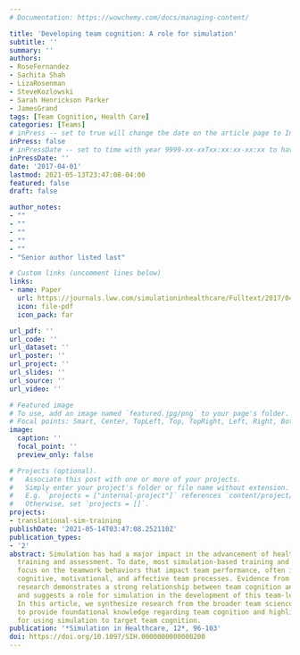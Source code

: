 ```yaml
---
# Documentation: https://wowchemy.com/docs/managing-content/

title: 'Developing team cognition: A role for simulation'
subtitle: ''
summary: ''
authors:
- RoseFernandez
- Sachita Shah
- LizaRosenman
- SteveKozlowski
- Sarah Henrickson Parker
- JamesGrand
tags: [Team Cognition, Health Care]
categories: [Teams]
# inPress -- set to true will change the date on the article page to In Press; set to false will show publication date
inPress: false
# inPressDate -- set to time with year 9999-xx-xxTxx:xx:xx-xx:xx to have article listed as "in press" on Publications page; set to '' and include a date in the 'date' field once published
inPressDate: ''
date: '2017-04-01'
lastmod: 2021-05-13T23:47:08-04:00
featured: false
draft: false

author_notes:
- ""
- ""
- ""
- ""
- ""
- "Senior author listed last"

# Custom links (uncomment lines below)
links:
- name: Paper
  url: https://journals.lww.com/simulationinhealthcare/Fulltext/2017/04000/Developing_Team_Cognition__A_Role_for_Simulation.6.aspx
  icon: file-pdf
  icon_pack: far

url_pdf: ''
url_code: ''
url_dataset: ''
url_poster: ''
url_project: ''
url_slides: ''
url_source: ''
url_video: ''

# Featured image
# To use, add an image named `featured.jpg/png` to your page's folder.
# Focal points: Smart, Center, TopLeft, Top, TopRight, Left, Right, BottomLeft, Bottom, BottomRight.
image:
  caption: ''
  focal_point: ''
  preview_only: false

# Projects (optional).
#   Associate this post with one or more of your projects.
#   Simply enter your project's folder or file name without extension.
#   E.g. `projects = ["internal-project"]` references `content/project/deep-learning/index.md`.
#   Otherwise, set `projects = []`.
projects:
- translational-sim-training
publishDate: '2021-05-14T03:47:08.252110Z'
publication_types:
- '2'
abstract: Simulation has had a major impact in the advancement of healthcare team
  training and assessment. To date, most simulation-based training and assessments
  focus on the teamwork behaviors that impact team performance, often ignoring critical
  cognitive, motivational, and affective team processes. Evidence from team science
  research demonstrates a strong relationship between team cognition and team performance
  and suggests a role for simulation in the development of this team-level construct.
  In this article, we synthesize research from the broader team science literature
  to provide foundational knowledge regarding team cognition and highlight best practices
  for using simulation to target team cognition.
publication: '*Simulation in Healthcare, 12*, 96-103'
doi: https://doi.org/10.1097/SIH.0000000000000200
---
```

